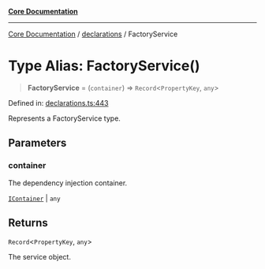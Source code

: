 [**Core Documentation**](../../README.md)

***

[Core Documentation](../../README.md) / [declarations](../README.md) / FactoryService

# Type Alias: FactoryService()

> **FactoryService** = (`container`) => `Record`\<`PropertyKey`, `any`\>

Defined in: [declarations.ts:443](https://github.com/stonemjs/core/blob/b1f29857c7f1e529739f22d486494bed3b22d2c6/src/declarations.ts#L443)

Represents a FactoryService type.

## Parameters

### container

The dependency injection container.

[`IContainer`](IContainer.md) | `any`

## Returns

`Record`\<`PropertyKey`, `any`\>

The service object.
